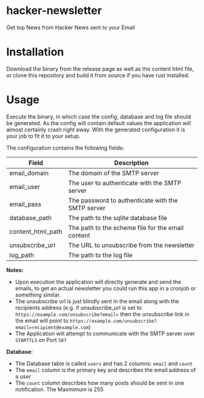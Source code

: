 # hacker-newsletter
Get top News from Hacker News sent to your Email

# Installation
Download the binary from the release page as well as the content html file, or clone this repository and build
it from source if you have rust installed.

# Usage
Execute the binary, in which case the config,
database and log file should be generated. As the config will contain default
values the application will almost certainly crash right away.
With the generated configuration it is your job to fit it to your setup.

The configuration contains the following fields:

| Field             | Description                                       |
| ----------------- | ------------------------------------------------- |
| email_domain      | The domain of the SMTP server                     |
| email_user        | The user to authenticate with the SMTP server     |
| email_pass        | The password to authenticate with the SMTP server |
| database_path     | The path to the sqlite database file              |
| content_html_path | The path to the scheme file for the email content |
| unsubscribe_url   | The URL to unsubscribe from the newsletter        |
| log_path          | The path to the log file                          |

**Notes:**
- Upon execution the application will directly generate and send the emails, to get an actual newsletter
    you could run this app in a cronjob or something similar.
- The unsubscribe url is just blindly sent in the email along with the recipients address
    (e.g. if unsubscribe_url is set to `https://example.com/unsubscribe?email=` then the unsubscribe link in
    the email will point to `https://example.com/unsubscribe?email=recipient@example.com`)
- The Application will attempt to communicate with the SMTP server over `STARTTLS` on Port `587`

**Database:**
- The Database table is called `users` and has 2 columns: `email` and `count`
- The `email` column is the primary key and describes the email address of a user
- The `count` column describes how many posts should be sent in one notification. The Maxmimum is 255
